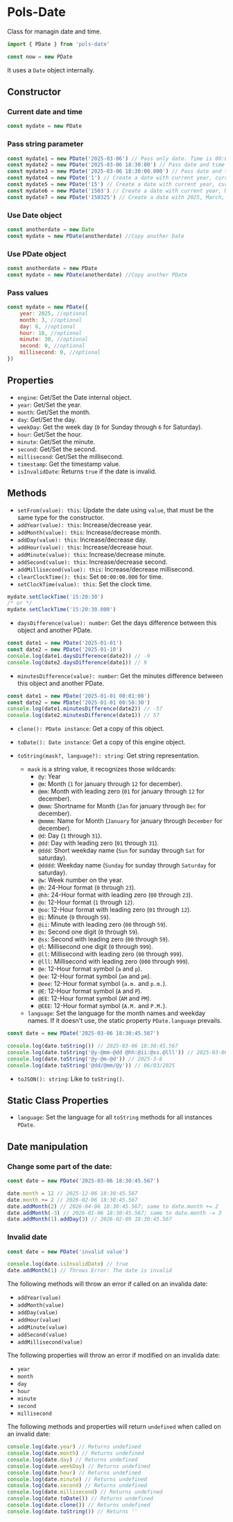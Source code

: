 # Pols-Date

Class for managin date and time.

```javascript
import { PDate } from 'pols-date'

const now = new PDate
```

It uses a `Date` object internally.

## Constructor

### Current date and time
```javascript
const mydate = new PDate
```

### Pass string parameter
```javascript
const mydate1 = new PDate('2025-03-06') // Pass only date. Time is 00:00:00.000
const mydate2 = new PDate('2025-03-06 18:30:00') // Pass date and time
const mydate3 = new PDate('2025-03-06 18:30:00.000') // Pass date and time with millisecond
const mydate4 = new PDate('1') // Create a date with current year, current month, 1st, and current clock time
const mydate5 = new PDate('15') // Create a date with current year, current month, 15th, and current clock time
const mydate6 = new PDate('1503') // Create a date with current year, March, 15th, and current clock time
const mydate7 = new PDate('150325') // Create a date with 2025, March, 15th, and current clock time
```

### Use Date object
```javascript
const anotherdate = new Date
const mydate = new PDate(anotherdate) //Copy another Date
```

### Use PDate object
```javascript
const anotherdate = new PDate
const mydate = new PDate(anotherdate) //Copy another PDate
```

### Pass values
```javascript
const mydate = new PDate({
	year: 2025, //optional
	month: 3, //optional
	day: 6, //optional
	hour: 18, //optional
	minute: 30, //optional
	second: 0, //optional
	millisecond: 0, //optional
})
```

## Properties

* `engine`: Get/Set the Date internal object.
* `year`: Get/Set the year.
* `month`: Get/Set the month.
* `day`: Get/Set the day.
* `weekDay`: Get the week day (`0` for Sunday through `6` for Saturday).
* `hour`: Get/Set the hour.
* `minute`: Get/Set the minute.
* `second`: Get/Set the second.
* `millisecond`: Get/Set the millisecond.
* `timestamp`: Get the timestamp value.
* `isInvalidDate`: Returns `true` if the date is invalid.

## Methods

* `setFrom(value): this`: Update the date using `value`, that must be the same type for the constructor.
* `addYear(value): this`: Increase/decrease year.
* `addMonth(value): this`: Increase/decrease month.
* `addDay(value): this`: Increase/decrease day.
* `addHour(value): this`: Increase/decrease hour.
* `addMinute(value): this`: Increase/decrease minute.
* `addSecond(value): this`: Increase/decrease second.
* `addMillisecond(value): this`: Increase/decrease millisecond.
* `clearClockTime(): this`: Set `00:00:00.000` for time.
* `setClockTime(value): this`: Set the clock time.

```javascript
mydate.setClockTime('15:20:30')
/* or */
mydate.setClockTime('15:20:30.000')
```

* `daysDifference(value): number`: Get the days difference between this object and another PDate.

```javascript
const date1 = new PDate('2025-01-01')
const date2 = new PDate('2025-01-10')
console.log(date1.daysDifference(date2)) // -9
console.log(date2.daysDifference(date1)) // 9
```
* `minutesDifference(value): number`: Get the minutes difference between this object and another PDate.

```javascript
const date1 = new PDate('2025-01-01 00:01:00')
const date2 = new PDate('2025-01-01 00:58:30')
console.log(date1.minutesDifference(date2)) // -57
console.log(date2.minutesDifference(date1)) // 57
```

* `clone(): PDate instance`: Get a copy of this object.
* `toDate(): Date instance`: Get a copy of this engine object.
* `toString(mask?, language?): string`: Get string representation.

	* `mask` is a string value, it recognizes those wildcards:
		* `@y`: Year
		* `@m`: Month (`1` for january through `12` for december).
		* `@mm`: Month with leading zero (`01` for january through `12` for december).
		* `@mmm`: Shortname for Month (`Jan` for january through `Dec` for december).
		* `@mmmm`: Name for Month (`January` for january through `December` for december).
		* `@d`: Day (`1` through `31`).
		* `@dd`: Day with leading zero (`01` through `31`).
		* `@ddd`: Short weekday name (`Sun` for sunday through `Sat` for saturday).
		* `@dddd`: Weekday name (`Sunday` for sunday through `Saturday` for saturday).
		* `@w`: Week number on the year.
		* `@h`: 24-Hour format (`0` through `23`).
		* `@hh`: 24-Hour format with leading zero (`00` through `23`).
		* `@o`: 12-Hour format (`1` through `12`).
		* `@oo`: 12-Hour format with leading zero (`01` through `12`).
		* `@i`: Minute (`0` through `59`).
		* `@ii`: Minute with leading zero (`00` through `59`).
		* `@s`: Second one digit (`0` through `59`).
		* `@ss`: Second with leading zero (`00` through `59`).
		* `@l`: Millisecond one digit (`0` through `999`).
		* `@ll`: Millisecond with leading zero (`00` through `999`).
		* `@lll`: Millisecond with leading zero (`000` through `999`).
		* `@e`: 12-Hour format symbol (`a` and `p`).
		* `@ee`: 12-Hour format symbol (`am` and `pm`).
		* `@eee`: 12-Hour format symbol (`a.m.` and `p.m.`).
		* `@E`: 12-Hour format symbol (`A` and `P`).
		* `@EE`: 12-Hour format symbol (`AM` and `PM`).
		* `@EEE`: 12-Hour format symbol (`A.M.` and `P.M.`).
	* `language`: Set the language for the month names and weekday names. If it doesn't use, the static property `PDate.language` prevails.

```javascript
const date = new PDate('2025-03-06 18:30:45.567')

console.log(date.toString()) // 2025-03-06 18:30:45.567
console.log(date.toString('@y-@mm-@dd @hh:@ii:@ss.@lll')) // 2025-03-06 18:30:45.567
console.log(date.toString('@y-@m-@d')) // 2025-3-6
console.log(date.toString('@dd/@mm/@y')) // 06/03/2025
```

* `toJSON(): string`: Like to `toString()`.

## Static Class Properties

* `language`: Set the language for all `toString` methods for all instances `PDate`.

## Date manipulation

### Change some part of the date:

```javascript
const date = new PDate('2025-03-06 18:30:45.567')

date.month = 12 // 2025-12-06 18:30:45.567
date.month += 2 // 2026-02-06 18:30:45.567
date.addMonth(2) // 2026-04-06 18:30:45.567; same to date.month += 2
date.addMonth(-3) // 2026-01-06 18:30:45.567; same to date.month -= 3
date.addMonth(1).addDay(3) // 2026-02-09 18:30:45.567
```

### Invalid date

```javascript
const date = new PDate('invalid value')

console.log(date.isInvalidDate) // true
date.addMonth(1) // Throws Error: The date is invalid
```
The following methods will throw an error if called on an invalida date:

* `addYear(value)`
* `addMonth(value)`
* `addDay(value)`
* `addHour(value)`
* `addMinute(value)`
* `addSecond(value)`
* `addMillisecond(value)`

The following properties will throw an error if modified on an invalida date:

* `year`
* `month`
* `day`
* `hour`
* `minute`
* `second`
* `millisecond`

The following methods and properties will return `undefined` when called on an invalid date:

```javascript
console.log(date.year) // Returns undefined
console.log(date.month) // Returns undefined
console.log(date.day) // Returns undefined
console.log(date.weekDay) // Returns undefined
console.log(date.hour) // Returns undefined
console.log(date.minute) // Returns undefined
console.log(date.second) // Returns undefined
console.log(date.millisecond) // Returns undefined
console.log(date.toDate()) // Returns undefined
console.log(date.clone()) // Returns undefined
console.log(date.toString()) // Returns ''
```